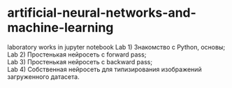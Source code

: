 # artificial-neural-networks-and-machine-learning
laboratory works in jupyter notebook
Lab 1) Знакомство с Python, основы;  
Lab 2) Простенькая нейросеть с forward pass;  
Lab 3) Простенькая нейросеть с backward pass;  
Lab 4) Собственная нейросеть для типизирования изображений загруженного датасета.  
